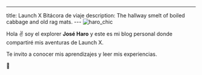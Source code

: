 ---
title: Launch X Bitácora de viaje
description: The hallway smelt of boiled cabbage and old rag mats.
--- ![haro_chic](https://user-images.githubusercontent.com/78776131/162596308-ef593ba6-e2fe-49a6-a72d-5d6eb8a187f5.jpg)

Hola ✌️  soy el explorer **José Haro** y este es mi blog personal donde compartiré mis aventuras de Launch X.

Te invito a conocer mis aprendizajes y leer mis experiencias.

🚀
